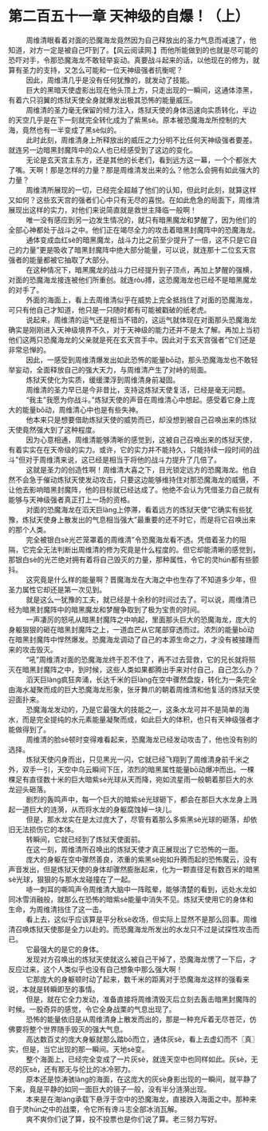<h1>第二百五十一章 天神级的自爆！（上）</h1>
<div id="content">&nbsp&nbsp&nbsp&nbsp&nbsp&nbsp&nbsp&nbsp
 周维清眼看着对面的恐魔海龙竟然因为自己释放出的圣力气息而减速了，他知道，对方一定是被自己吓到了。【风云阅读网.】而他所能做到的也就是尽可能的恐吓对手，令那恐魔海龙不敢轻举妄动。真要战斗起来的话，以他现在的修为，就算有圣力的支持，又怎么可能和一位天神级强者抗衡呢？
 <br/>&nbsp&nbsp&nbsp&nbsp&nbsp&nbsp&nbsp&nbsp
 因此，周维清几乎是没有任何犹豫的，就发动了技能。
 <br/>&nbsp&nbsp&nbsp&nbsp&nbsp&nbsp&nbsp&nbsp
 巨大的黑暗天使虚影出现在他头顶上方，只走出现的一瞬间，这通体漆黑，有着六只羽翼的炼狱天使全身就爆发出极其恐怖的能量威压。
 <br/>&nbsp&nbsp&nbsp&nbsp&nbsp&nbsp&nbsp&nbsp
 周维清的圣力毫无保留的倾力注入，炼狱天使的身体迅速向实质转化，半边的天空几乎是在下一刻就完全转化成为了紫黑sè。原本被恐魔海龙所控制的大海，竟然也有一半变成了黑sè似的。
 <br/>&nbsp&nbsp&nbsp&nbsp&nbsp&nbsp&nbsp&nbsp
 此时此刻，周维清身上所释放出的威压之力分明不比任何天神级强者要差。就连另一边暗黑封魔阵中的众人也已经感受到了这边的变化。
 <br/>&nbsp&nbsp&nbsp&nbsp&nbsp&nbsp&nbsp&nbsp
 无论是玄天宫主东方，还是其他的长老们，看到远方这一幕，一个个都张大了嘴。天啊！那是怎样的力量？那是周维清发出来的么？他怎么会拥有如此强大的力量？
 <br/>&nbsp&nbsp&nbsp&nbsp&nbsp&nbsp&nbsp&nbsp
 周维清所展现的一切，已经完全超越了他们的认知，但此时此刻，就算这样又如何？这些玄天宫的强者们心中只有无尽的喜悦。在如此危急的局面下，周维清展现出这样的实力，对他们来说简直就是救世主降临一般啊！
 <br/>&nbsp&nbsp&nbsp&nbsp&nbsp&nbsp&nbsp&nbsp
 唯一没有感应到另一边发生情况的，就只有暗黑魔龙和梦醒了，因为他们的全部心神都处于战斗之中。他们正在竭尽全力的攻击着暗黑封魔阵中的恐魔海龙。
 <br/>&nbsp&nbsp&nbsp&nbsp&nbsp&nbsp&nbsp&nbsp
 通体变成血红sè的暗黑魔龙，战斗力比之前至少提升了一倍，这不只是它自己的力量”更是吸收了暗黑封魔阵中绝大部分能量，可以说，就连那十二位玄天宫强者的能量都被它抽取了大部分。
 <br/>&nbsp&nbsp&nbsp&nbsp&nbsp&nbsp&nbsp&nbsp
 在这种情况下，暗黑魔龙的战斗力已经提升到子顶点，再加上梦醒的强横，对面的恐魔海龙接连被他们所重创。就连ròu搏，这恐魔海龙也已经不是暗黑魔龙的对手了。
 <br/>&nbsp&nbsp&nbsp&nbsp&nbsp&nbsp&nbsp&nbsp
 外面的海面上，看上去周维清似乎在威势上完全抵挡住了对面的恐魔海龙，可只有他自己才知道，他只是一只随时都有可能被戳破的纸老虎。
 <br/>&nbsp&nbsp&nbsp&nbsp&nbsp&nbsp&nbsp&nbsp
 说起来，周维清的运气还是相当不错的，这运气就体现在对面那头恐魔海龙确实是刚刚进入天神级境界不久，对于天神级的能力还并不是太了解。再加上当初他们这两只恐魔海龙的父亲就是死在玄天宫手中。因此对于玄天宫强者”它们还是非常忌惮的。
 <br/>&nbsp&nbsp&nbsp&nbsp&nbsp&nbsp&nbsp&nbsp
 因此，一感受到周维清爆发出如此恐怖的能量bō动，那头恐魔海龙也不敢轻举妄动，全面释放自己的强大天力，与周维清产生了对峙的局面。
 <br/>&nbsp&nbsp&nbsp&nbsp&nbsp&nbsp&nbsp&nbsp
 炼狱天使化为实质，缓缓溧浮到周维清身前凝固。
 <br/>&nbsp&nbsp&nbsp&nbsp&nbsp&nbsp&nbsp&nbsp
 周维清的圣力早已是今非昔比，支持这炼狱天使复活，已经是毫无问题。
 <br/>&nbsp&nbsp&nbsp&nbsp&nbsp&nbsp&nbsp&nbsp
 “我主”我愿为你战斗。”炼狱天使的声音在周维清心中想起。感受着它身上庞大的能量bō动，周维清心中也是有些失神。
 <br/>&nbsp&nbsp&nbsp&nbsp&nbsp&nbsp&nbsp&nbsp
 他本来只是想要借助炼狱天使的威势而已，却没想到被自己召唤出来的炼狱天使竟然强大到了这种程度。
 <br/>&nbsp&nbsp&nbsp&nbsp&nbsp&nbsp&nbsp&nbsp
 因为心意相通，周维清能够清晰的感觉到，这被自己召唤出来的炼狱天使，有着实实在在天帝级的实力。或许，它的实力并不能持久，只能持续一段时间的战斗”但对于周维清来说，这已经是相当于将他的战斗力提升了几倍了。
 <br/>&nbsp&nbsp&nbsp&nbsp&nbsp&nbsp&nbsp&nbsp
 这就是圣力的创造性啊！周维清大喜之下，目光锁定远方的恐魔海龙。他自然不会急于催动炼狱天使发动攻击，只要这边能够维持住对那恐魔海龙的威慑，不让他去影响暗黑封魔阵，他的目标就已经达成了。他绝不会认为凭借圣力自己就有能够与天神级强者真正打上一场的资格。
 <br/>&nbsp&nbsp&nbsp&nbsp&nbsp&nbsp&nbsp&nbsp
 对面的恐魔海龙在滔天巨làng上停滞，看着远方的炼狱天使”它确实有些犹豫，炼狱天使身上散发出的气息相当强大”最重要的还不时它，而是将它召唤出来的那个人类。
 <br/>&nbsp&nbsp&nbsp&nbsp&nbsp&nbsp&nbsp&nbsp
 完全被银白sè光芒笼罩着的周维清”令恐魔海龙看不透。凭借着圣力的阻隔，它完全无法判断出周维清的修为究竟是什么程度的。但它却能清晰的感觉到，那银白sè的光芒绝对拥有着将自己毁灭的力量，那种属性，令它的灵hún都有些颤抖。
 <br/>&nbsp&nbsp&nbsp&nbsp&nbsp&nbsp&nbsp&nbsp
 这究竟是什么样的能量啊？晋魔海龙在大海之中也生存了不知道多少年，但圣力属性它却还是第一次见到。
 <br/>&nbsp&nbsp&nbsp&nbsp&nbsp&nbsp&nbsp&nbsp
 就是这么一犹豫的工夫，就已经是十余秒的时间过去了。可以说，周维清已经为暗黑封魔阵中的暗黑魔龙和梦醒争取到了极为宝贵的时间。
 <br/>&nbsp&nbsp&nbsp&nbsp&nbsp&nbsp&nbsp&nbsp
 一声凄厉的怒吼从暗黑封魔阵之中响起，里面那头巨大的恐魔海龙，庞大的身躯狠狠的砸在暗黑封魔阵之上，一道血芒从它尾部穿透而过。浓烈的能量bō动在暗黑封魔阵中悍然爆发。恐魔海龙调动了自己的本源生命之力，才没有被接踵而来的攻击毁灭。
 <br/>&nbsp&nbsp&nbsp&nbsp&nbsp&nbsp&nbsp&nbsp
 “吼”周维清对面的恐魔海龙终于忍不住了，再不过去营救，它的兄长就将殒灭在暗黑封魔阵之中，到时候，这些人类如果都腾出手来对付自己，自己怎么办？
 <br/>&nbsp&nbsp&nbsp&nbsp&nbsp&nbsp&nbsp&nbsp
 滔天巨làng疯狂奔涌，长达千米的巨làng在空中骤然盘旋，转化为一条完全由海水凝聚而成的巨大恐魔海龙形象，张牙舞爪的朝着周维清和他复活的炼狱天使迎面扑来。
 <br/>&nbsp&nbsp&nbsp&nbsp&nbsp&nbsp&nbsp&nbsp
 恐魔海龙发动的，乃是它最强大的技能之一，这条水龙可并不是简单的海水，而是完全提纯的水元素能量凝聚而成，如此巨大的体积，也只有天神级强者才能做得到了。
 <br/>&nbsp&nbsp&nbsp&nbsp&nbsp&nbsp&nbsp&nbsp
 周维清的脸sè顿时变得难看起来，恐魔海龙已经发动攻击了，他也没有别的选择。
 <br/>&nbsp&nbsp&nbsp&nbsp&nbsp&nbsp&nbsp&nbsp
 炼狱天使闪身而出，只见黑光一闪，它就已经飞翔到了周维清身前千米之外，双手一引，天空中乌云瞬间下压，浓烈的暗黑属性能量bō动爆冲而出。一棵棵足有直径数十米的巨大暗紫sè光球从天而降，宛如流星雨一般朝着那巨大的水龙迎头砸落。
 <br/>&nbsp&nbsp&nbsp&nbsp&nbsp&nbsp&nbsp&nbsp
 剧烈的轰鸣声中，每一个巨大的暗紫sè光球砸下，都会在那巨大水龙身上溅起一道巨大的涟漪，从而将水龙的身躯腐蚀掉一块儿。
 <br/>&nbsp&nbsp&nbsp&nbsp&nbsp&nbsp&nbsp&nbsp
 但是，那水龙实在是太过庞大了，尽管有着那么多紫黑sè光球的砸落，却依旧无法损伤它的本体。
 <br/>&nbsp&nbsp&nbsp&nbsp&nbsp&nbsp&nbsp&nbsp
 转瞬间，它就已经到了炼狱天使面前。
 <br/>&nbsp&nbsp&nbsp&nbsp&nbsp&nbsp&nbsp&nbsp
 在这一刻，周维清所召唤出的炼狱天使才真正展现出了它恐怖的一面。
 <br/>&nbsp&nbsp&nbsp&nbsp&nbsp&nbsp&nbsp&nbsp
 庞大的身躯在空中骤然善良，浓重的紫黑sè宛如升腾而起的恐怖魔云，没有声音发出，但是炼狱天使的身体却骤然膨胀起来，化为一颗直径足有数百米的暗黑sè光球，狠狠的与那水龙碰撞在了一起。
 <br/>&nbsp&nbsp&nbsp&nbsp&nbsp&nbsp&nbsp&nbsp
 哧一刺耳的嘶鸣声令周维清大脑中一阵眩晕，能够清楚的看到，远处水龙如同冰雪消融般，就那么在恐怖的暗紫sè能量中消失不见。炼狱天使用它的身体和生命，为周维清挡住了这一击。
 <br/>&nbsp&nbsp&nbsp&nbsp&nbsp&nbsp&nbsp&nbsp
 看上去，这似乎应该算是平分秋sè收场，但实际上显然不是那么回事。周维清召唤炼狱天使那是全力以赴的。而恐魔海龙所发出的水龙只不过是试探性攻击而已。
 <br/>&nbsp&nbsp&nbsp&nbsp&nbsp&nbsp&nbsp&nbsp
 它最强大的是它的身体。
 <br/>&nbsp&nbsp&nbsp&nbsp&nbsp&nbsp&nbsp&nbsp
 发现对方召唤出的炼狱天使就这么被自己干掉了，恐魔海龙愣了一下后，才反应过来，这个人类似乎也没有自己想象中那么强大啊！
 <br/>&nbsp&nbsp&nbsp&nbsp&nbsp&nbsp&nbsp&nbsp
 它那庞大的身躯顿时动了起来，数千米的距离对于恐魔海龙这样的强看来说，本就是转瞬即至的事情。
 <br/>&nbsp&nbsp&nbsp&nbsp&nbsp&nbsp&nbsp&nbsp
 但是，就在它全力发动，准备直接将周维清毁灭后立刻去轰击暗黑封魔阵的时候。一股奇异的感觉，令它全身战栗的气息出现了。
 <br/>&nbsp&nbsp&nbsp&nbsp&nbsp&nbsp&nbsp&nbsp
 恐怖的能量依旧是从周维清身上散发而出的，那是一种充斥着无尽苍茫，仿佛要将整个世界随手毁灭的强大气息。
 <br/>&nbsp&nbsp&nbsp&nbsp&nbsp&nbsp&nbsp&nbsp
 高达数百丈的庞大身躯就那么踏bō而立，通体灰sè，看上去虚幻而不〖真〗实，但是，当它出现的那一瞬间。天地sè变。
 <br/>&nbsp&nbsp&nbsp&nbsp&nbsp&nbsp&nbsp&nbsp
 整个海面上，已经完全变成了一片灰sè，就连天空中也同样如此。灰sè，无尽的灰sè，还有那无与伦比的冰冷邪力。
 <br/>&nbsp&nbsp&nbsp&nbsp&nbsp&nbsp&nbsp&nbsp
 原本还是惊涛骇làng的海面，在这庞大的灰sè身影出现的一瞬间，就平静了下来，竟是平静的如同一面巨大的镜子一般，没有半分涟漪出现。
 <br/>&nbsp&nbsp&nbsp&nbsp&nbsp&nbsp&nbsp&nbsp
 本来是在海làng承载下悬浮于空中的恐魔海龙，直接跌入海面之中。那种来自于灵hún之中的战栗，令它所有谗斗志全部冰消瓦解。
 <br/>&nbsp&nbsp&nbsp&nbsp&nbsp&nbsp&nbsp&nbsp
 爽不爽你们说了算，投不投票也是你们说了算。老三努力写好。
 <br/>&nbsp&nbsp&nbsp&nbsp&nbsp&nbsp&nbsp&nbsp
 <br/>&nbsp&nbsp&nbsp&nbsp&nbsp&nbsp&nbsp&nbsp
</div>
